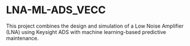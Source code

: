 # LNA-ML-ADS_VECC
This project combines the design and simulation of a Low Noise Amplifier (LNA) using Keysight ADS with machine learning-based predictive maintenance.
